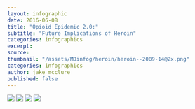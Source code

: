 ```yaml
---
layout: infographic
date: 2016-06-08
title: "Opioid Epidemic 2.0:"
subtitle: "Future Implications of Heroin"
categories: infographics
excerpt:
source:
thumbnail: "/assets/MDinfog/heroin/heroin--2009-14@2x.png"
categories: infographics
author: jake_mcclure
published: false
---
```

<Img src="/assets/MDinfog/heroin/heroin--2009-14@2x.png" class="img-infog"/>
<Img src="/assets/MDinfog/heroin/opiates-vs-heroin--2000-14@2x.png" class="img-infog"/>
<Img src="/assets/MDinfog/heroin/post-crackdown-ALL@2x.png" class="img-infog"/>
<Img src="/assets/MDinfog/heroin/heroin-proj-980x980.png" class="img-infog"/>
